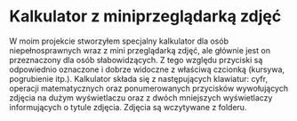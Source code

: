 # Kalkulator z miniprzeglądarką zdjęć
W moim projekcie stworzyłem specjalny kalkulator dla osób niepełnosprawnych wraz z mini przeglądarką zdjęć, ale głównie jest on przeznaczony dla osób słabowidzących. Z tego względu przyciski są odpowiednio oznaczone i dobrze widoczne z właściwą czcionką (kursywa, pogrubienie itp.). Kalkulator składa się z następujących klawiatur: cyfr, operacji matematycznych oraz ponumerowanych przycisków wywołujących zdjęcia na dużym wyświetlaczu oraz z dwóch mniejszych wyświetlaczy informujących o tytule zdjęcia. Zdjęcia są wczytywane z folderu.
